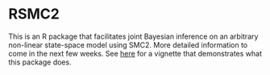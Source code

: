 # RSMC2

This is an R package that facilitates joint Bayesian inference on an arbitrary non-linear state-space model using SMC2. More detailed information to come in the next few weeks. See [here](https://dereklh24.github.io/stochastic_volatility.html) for a vignette that demonstrates what this package does.
